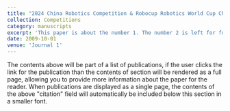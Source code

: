 ```yaml
---
title: "2024 China Robotics Competition & Robocup Robotics World Cup China"
collection: Competitions
category: manuscripts
excerpt: 'This paper is about the number 1. The number 2 is left for future work.'
date: 2009-10-01
venue: 'Journal 1'
---
```

The contents above will be part of a list of publications, if the user clicks the link for the publication than the contents of section will be rendered as a full page, allowing you to provide more information about the paper for the reader. When publications are displayed as a single page, the contents of the above "citation" field will automatically be included below this section in a smaller font.
